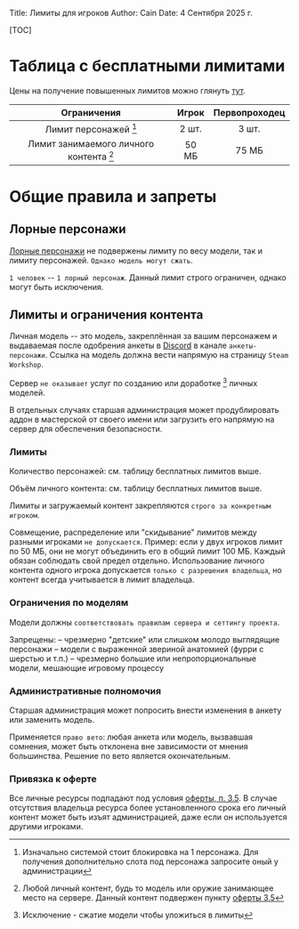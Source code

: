 Title: Лимиты для игроков
Author: Cain
Date: 4 Сентября 2025 г.

[TOC]

# Таблица с бесплатными лимитами
Цены на получение повышенных лимитов можно глянуть [тут](/store).

|Ограничения                                            |Игрок |Первопроходец|
|:-----------------------------------------------------:|:----:|:-----------:|
|Лимит персонажей [^1]                                  |2 шт. |3  шт.       |
|Лимит занимаемого личного контента [^2]                |50 МБ |75 МБ        |

# Общие правила и запреты

## Лорные персонажи
[Лорные персонажи](/lore_char) не подвержены лимиту по весу модели, так и лимиту персонажей. `Однако модель могут сжать`.

`1 человек` -- `1 лорный персонаж`. Данный лимит строго ограничен, однако могут быть исключения.

## Лимиты и ограничения контента
Личная модель -- это модель, закреплённая за вашим персонажем и выдаваемая после одобрения анкеты в [Discord](/discord) в канале `анкеты-персонажи`.
Ссылка на модель должна вести напрямую на страницу `Steam Workshop`.

Сервер `не оказывает` услуг по созданию или доработке [^3] личных моделей.

В отдельных случаях старшая администрация может продублировать аддон в мастерской от своего имени или загрузить его напрямую на сервер для обеспечения безопасности.

### Лимиты
Количество персонажей: см. таблицу бесплатных лимитов выше.

Объём личного контента: см. таблицу бесплатных лимитов выше.

Лимиты и загружаемый контент закрепляются `строго за конкретным игроком`.

Совмещение, распределение или "скидывание" лимитов между разными игроками `не допускается`.
Пример: если у двух игроков лимит по 50 МБ, они не могут объединить его в общий лимит 100 МБ. Каждый обязан соблюдать свой предел отдельно.
Использование личного контента одного игрока допускается `только с разрешения владельца`, но контент всегда учитывается в лимит владельца.

### Ограничения по моделям
Модели должны `соответствовать правилам сервера и сеттингу проекта`.

Запрещены:
– чрезмерно "детские" или слишком молодо выглядящие персонажи
– модели с выраженной звериной анатомией (фурри с шерстью и т.п.)
– чрезмерно большие или непропорциональные модели, мешающие игровому процессу

### Административные полномочия
Старшая администрация может попросить внести изменения в анкету или заменить модель.

Применяется `право вето`: любая анкета или модель, вызвавшая сомнения, может быть отклонена вне зависимости от мнения большинства. Решение по вето является окончательным.

### Привязка к оферте
Все личные ресурсы подпадают под условия [оферты, п. 3.5](/wiki/docs/oferta#3-условия-оказания-услуг).
В случае отсутствия владельца ресурса более установленного срока его личный контент может быть изъят администрацией, даже если он используется другими игроками.

[^1]: Изначально системой стоит блокировка на 1 персонажа. Для получения дополнительно слота под персонажа запросите оный у администрации
[^2]: Любой личный контент, будь то модель или оружие занимающее место на сервере. Данный контент подвержен пункту [оферты 3.5](/wiki/docs/oferta#3-условия-оказания-услуг)
[^3]: Исключение - сжатие модели чтобы уложиться в лимиты
